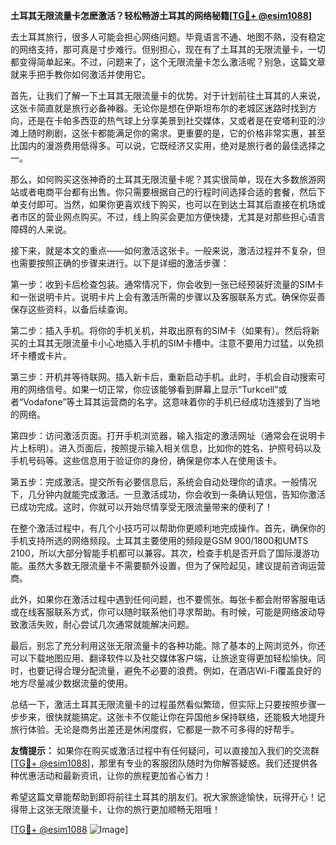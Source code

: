 **土耳其无限流量卡怎麽激活？轻松畅游土耳其的网络秘籍[[TG💪+ @esim1088](https://t.me/s/esim1088)]**

去土耳其旅行，很多人可能会担心网络问题。毕竟语言不通、地图不熟，没有稳定的网络支持，那可真是寸步难行。但别担心，现在有了土耳其的无限流量卡，一切都变得简单起来。不过，问题来了，这个无限流量卡怎么激活呢？别急，这篇文章就来手把手教你如何激活并使用它。

首先，让我们了解一下土耳其无限流量卡的优势。对于计划前往土耳其的人来说，这张卡简直就是旅行必备神器。无论你是想在伊斯坦布尔的老城区迷路时找到方向，还是在卡帕多西亚的热气球上分享美景到社交媒体，又或者是在安塔利亚的沙滩上随时刷剧，这张卡都能满足你的需求。更重要的是，它的价格非常实惠，甚至比国内的漫游费用低得多。可以说，它既经济又实用，绝对是旅行者的最佳选择之一。

那么，如何购买这张神奇的土耳其无限流量卡呢？其实很简单，现在大多数旅游网站或者电商平台都有出售。你只需要根据自己的行程时间选择合适的套餐，然后下单支付即可。当然，如果你更喜欢线下购买，也可以在到达土耳其后直接在机场或者市区的营业网点购买。不过，线上购买会更加方便快捷，尤其是对那些担心语言障碍的人来说。

接下来，就是本文的重点——如何激活这张卡。一般来说，激活过程并不复杂，但也需要按照正确的步骤来进行。以下是详细的激活步骤：

第一步：收到卡后检查包装。通常情况下，你会收到一张已经预装好流量的SIM卡和一张说明卡片。说明卡片上会有激活所需的步骤以及客服联系方式。确保你妥善保存这些资料，以备后续查询。

第二步：插入手机。将你的手机关机，并取出原有的SIM卡（如果有）。然后将新买的土耳其无限流量卡小心地插入手机的SIM卡槽中。注意不要用力过猛，以免损坏卡槽或卡片。

第三步：开机并等待联网。插入新卡后，重新启动手机。此时，手机会自动搜索可用的网络信号。如果一切正常，你应该能够看到屏幕上显示“Turkcell”或者“Vodafone”等土耳其运营商的名字。这意味着你的手机已经成功连接到了当地的网络。

第四步：访问激活页面。打开手机浏览器，输入指定的激活网址（通常会在说明卡片上标明）。进入页面后，按照提示输入相关信息，比如你的姓名、护照号码以及手机号码等。这些信息用于验证你的身份，确保是你本人在使用该卡。

第五步：完成激活。提交所有必要信息后，系统会自动处理你的请求。一般情况下，几分钟内就能完成激活。一旦激活成功，你会收到一条确认短信，告知你激活已成功完成。这时，你就可以开始尽情享受无限流量带来的便利了！

在整个激活过程中，有几个小技巧可以帮助你更顺利地完成操作。首先，确保你的手机支持所选的网络频段。土耳其主要使用的频段是GSM 900/1800和UMTS 2100，所以大部分智能手机都可以兼容。其次，检查手机是否开启了国际漫游功能。虽然大多数无限流量卡不需要额外设置，但为了保险起见，建议提前咨询运营商。

此外，如果你在激活过程中遇到任何问题，也不要慌张。每张卡都会附带客服电话或在线客服联系方式，你可以随时联系他们寻求帮助。有时候，可能是网络波动导致激活失败，耐心尝试几次通常就能解决问题。

最后，别忘了充分利用这张无限流量卡的各种功能。除了基本的上网浏览外，你还可以下载地图应用、翻译软件以及社交媒体客户端，让旅途变得更加轻松愉快。同时，也要记得合理分配流量，避免不必要的浪费。例如，在酒店Wi-Fi覆盖良好的地方尽量减少数据流量的使用。

总结一下，激活土耳其无限流量卡的过程虽然看似繁琐，但实际上只要按照步骤一步步来，很快就能搞定。这张卡不仅能让你在异国他乡保持联络，还能极大地提升旅行体验。无论是商务出差还是休闲度假，它都是一款不可多得的好帮手。

**友情提示：** 如果你在购买或激活过程中有任何疑问，可以直接加入我们的交流群[[TG💪+ @esim1088](https://t.me/s/esim1088)]，那里有专业的客服团队随时为你解答疑惑。我们还提供各种优惠活动和最新资讯，让你的旅程更加省心省力！

希望这篇文章能帮助到即将前往土耳其的朋友们。祝大家旅途愉快，玩得开心！记得带上这张无限流量卡，让你的旅行更加顺畅无阻哦！

[[TG💪+ @esim1088](https://t.me/s/esim1088) ![Image](https://i.postimg.cc/4NQfJmqS/Snipaste-2025-05-13-00-14-12.png)]
